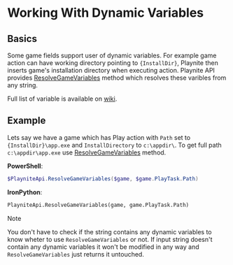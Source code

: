 Working With Dynamic Variables
=====================

Basics
---------------------

Some game fields support user of dynamic variables. For example game action can have working directory pointing to `{InstallDir}`, Playnite then inserts game's installation directory when executing action. Playnite API provides [ResolveGameVariables](xref:Playnite.SDK.IPlayniteAPI.ResolveGameVariables(Playnite.SDK.Models.Game,System.String)) method which resolves these varibles from any string.

Full list of variable is available on [wiki](https://github.com/JosefNemec/Playnite/wiki/Emulator-Settings#dynamic-variables).

Example
---------------------

Lets say we have a game which has Play action with `Path` set to `{InstallDir}\app.exe` and `InstallDirectory` to `c:\appdir\`. To get full path `c:\appdir\app.exe` use [ResolveGameVariables](xref:Playnite.SDK.IPlayniteAPI.ResolveGameVariables(Playnite.SDK.Models.Game,System.String)) method.

**PowerShell**:

```powershell
$PlayniteApi.ResolveGameVariables($game, $game.PlayTask.Path)
```

**IronPython**:

```python
PlayniteApi.ResolveGameVariables(game, game.PlayTask.Path)
```

> [!NOTE] 
> You don't have to check if the string contains any dynamic variables to know wheter to use `ResolveGameVariables` or not. If input string doesn't contain any dynamic variables it won't be modified in any way and `ResolveGameVariables` just returns it untouched.